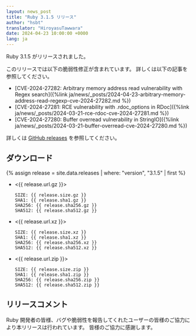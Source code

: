 ```yaml
---
layout: news_post
title: "Ruby 3.1.5 リリース"
author: "hsbt"
translator: "HiroyasuTawwara"
date: 2024-04-23 10:00:00 +0000
lang: ja
---
```


Ruby 3.1.5 がリリースされました。

このリリースでは以下の脆弱性修正が含まれています。
詳しくは以下の記事を参照してください。

* [CVE-2024-27282: Arbitrary memory address read vulnerability with Regex search]({%link ja/news/_posts/2024-04-23-arbitrary-memory-address-read-regexp-cve-2024-27282.md %})
* [CVE-2024-27281: RCE vulnerability with .rdoc_options in RDoc]({%link ja/news/_posts/2024-03-21-rce-rdoc-cve-2024-27281.md %})
* [CVE-2024-27280: Buffer overread vulnerability in StringIO]({%link ja/news/_posts/2024-03-21-buffer-overread-cve-2024-27280.md %})

詳しくは [GitHub releases](https://github.com/ruby/ruby/releases/tag/v3_1_5) を参照してください。

## ダウンロード

{% assign release = site.data.releases | where: "version", "3.1.5" | first %}

* <{{ release.url.gz }}>

      SIZE: {{ release.size.gz }}
      SHA1: {{ release.sha1.gz }}
      SHA256: {{ release.sha256.gz }}
      SHA512: {{ release.sha512.gz }}

* <{{ release.url.xz }}>

      SIZE: {{ release.size.xz }}
      SHA1: {{ release.sha1.xz }}
      SHA256: {{ release.sha256.xz }}
      SHA512: {{ release.sha512.xz }}

* <{{ release.url.zip }}>

      SIZE: {{ release.size.zip }}
      SHA1: {{ release.sha1.zip }}
      SHA256: {{ release.sha256.zip }}
      SHA512: {{ release.sha512.zip }}

## リリースコメント

Ruby 開発者の皆様、バグや脆弱性を報告してくれたユーザーの皆様のご協力により本リリースは行われています。
皆様のご協力に感謝します。